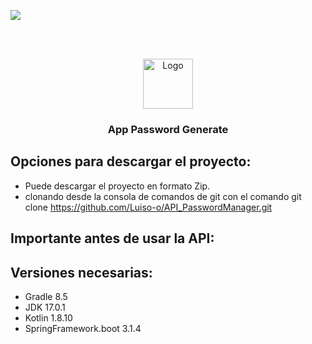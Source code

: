  <p align="left">
   <img src="https://img.shields.io/badge/STATUS-EN%20DESAROLLO-green">
   </p>

<br></br>

<!-- PROJECT LOGO -->
<div align="center">
    <a href="https://github.com/Luiso-o/JuegoDeDados_PrimeraFase">
    <img src="https://cdn-icons-png.flaticon.com/128/9251/9251073.png" alt="Logo" width="80" height="80">
    </a>
</div>
<h3 align="center" >App Password Generate</h3>

## Opciones para descargar el proyecto:
-  Puede descargar el proyecto en formato Zip.
-  clonando desde la consola de comandos de git con el comando git clone https://github.com/Luiso-o/API_PasswordManager.git

## Importante antes de usar la API:

## Versiones necesarias:
- Gradle 8.5 
- JDK 17.0.1
- Kotlin 1.8.10
- SpringFramework.boot 3.1.4


